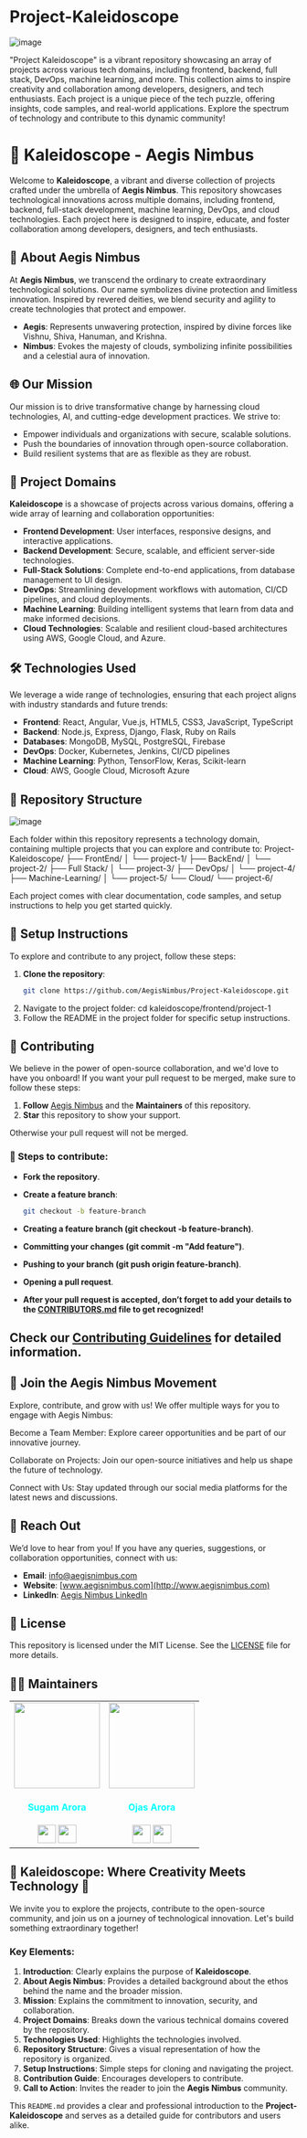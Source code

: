 # Project-Kaleidoscope

![image](https://github.com/user-attachments/assets/07a53991-f457-4126-a8f9-a4d0c1d240a4)


"Project Kaleidoscope" is a vibrant repository showcasing an array of projects across various tech domains, including frontend, backend, full stack, DevOps, machine learning, and more. This collection aims to inspire creativity and collaboration among developers, designers, and tech enthusiasts. Each project is a unique piece of the tech puzzle, offering insights, code samples, and real-world applications. Explore the spectrum of technology and contribute to this dynamic community!

# 🌟 Kaleidoscope - Aegis Nimbus

Welcome to **Kaleidoscope**, a vibrant and diverse collection of projects crafted under the umbrella of **Aegis Nimbus**. This repository showcases technological innovations across multiple domains, including frontend, backend, full-stack development, machine learning, DevOps, and cloud technologies. Each project here is designed to inspire, educate, and foster collaboration among developers, designers, and tech enthusiasts.

## 🚀 About Aegis Nimbus

At **Aegis Nimbus**, we transcend the ordinary to create extraordinary technological solutions. Our name symbolizes divine protection and limitless innovation. Inspired by revered deities, we blend security and agility to create technologies that protect and empower. 

- **Aegis**: Represents unwavering protection, inspired by divine forces like Vishnu, Shiva, Hanuman, and Krishna.
- **Nimbus**: Evokes the majesty of clouds, symbolizing infinite possibilities and a celestial aura of innovation.

## 🌐 Our Mission

Our mission is to drive transformative change by harnessing cloud technologies, AI, and cutting-edge development practices. We strive to:

- Empower individuals and organizations with secure, scalable solutions.
- Push the boundaries of innovation through open-source collaboration.
- Build resilient systems that are as flexible as they are robust.

## 🎯 Project Domains

**Kaleidoscope** is a showcase of projects across various domains, offering a wide array of learning and collaboration opportunities:

- **Frontend Development**: User interfaces, responsive designs, and interactive applications.
- **Backend Development**: Secure, scalable, and efficient server-side technologies.
- **Full-Stack Solutions**: Complete end-to-end applications, from database management to UI design.
- **DevOps**: Streamlining development workflows with automation, CI/CD pipelines, and cloud deployments.
- **Machine Learning**: Building intelligent systems that learn from data and make informed decisions.
- **Cloud Technologies**: Scalable and resilient cloud-based architectures using AWS, Google Cloud, and Azure.

## 🛠️ Technologies Used

We leverage a wide range of technologies, ensuring that each project aligns with industry standards and future trends:

- **Frontend**: React, Angular, Vue.js, HTML5, CSS3, JavaScript, TypeScript
- **Backend**: Node.js, Express, Django, Flask, Ruby on Rails
- **Databases**: MongoDB, MySQL, PostgreSQL, Firebase
- **DevOps**: Docker, Kubernetes, Jenkins, CI/CD pipelines
- **Machine Learning**: Python, TensorFlow, Keras, Scikit-learn
- **Cloud**: AWS, Google Cloud, Microsoft Azure

## 🌈 Repository Structure

![image](https://github.com/user-attachments/assets/f5ab1968-44ae-4f36-b930-bb8fe313eb69)


Each folder within this repository represents a technology domain, containing multiple projects that you can explore and contribute to:
Project-Kaleidoscope/ ├── FrontEnd/ │ └── project-1/ ├── BackEnd/ │ └── project-2/ ├── Full Stack/ │ └── project-3/ ├── DevOps/ │ └── project-4/ ├── Machine-Learning/ │ └── project-5/ └── Cloud/ └── project-6/


Each project comes with clear documentation, code samples, and setup instructions to help you get started quickly.

## 📂 Setup Instructions

To explore and contribute to any project, follow these steps:

1. **Clone the repository**:
   ```bash
   git clone https://github.com/AegisNimbus/Project-Kaleidoscope.git
2. Navigate to the project folder:
cd kaleidoscope/frontend/project-1
3. Follow the README in the project folder for specific setup instructions.

## 🤝 Contributing

We believe in the power of open-source collaboration, and we'd love to have you onboard! If you want your pull request to be merged, make sure to follow these steps:

1. **Follow** [Aegis Nimbus](https://github.com/AegisNimbus) and the **Maintainers** of this repository.
2. **Star** this repository to show your support.

Otherwise your pull request will not be merged.

### 📂 Steps to contribute:


- **Fork the repository**.
- **Create a feature branch**:
  ```bash
  git checkout -b feature-branch


- **Creating a feature branch (git checkout -b feature-branch)**.

- **Committing your changes (git commit -m "Add feature")**.

- **Pushing to your branch (git push origin feature-branch)**.

- **Opening a pull request**.

- **After your pull request is accepted, don’t forget to add your details to the [CONTRIBUTORS.md](https://github.com/AegisNimbus/Project-Kaleidoscope/blob/main/CONTRIBUTORS.md) file to get recognized!**

## Check our [Contributing Guidelines](https://github.com/AegisNimbus/Project-Kaleidoscope/blob/main/Contributing.md) for detailed information.

## 🌟 Join the Aegis Nimbus Movement
Explore, contribute, and grow with us! We offer multiple ways for you to engage with Aegis Nimbus:

Become a Team Member: Explore career opportunities and be part of our innovative journey.

Collaborate on Projects: Join our open-source initiatives and help us shape the future of technology.

Connect with Us: Stay updated through our social media platforms for the latest news and discussions.

## 📧 Reach Out
We’d love to hear from you! If you have any queries, suggestions, or collaboration opportunities, connect with us:

- **Email**: [info@aegisnimbus.com](mailto:info@aegisnimbus.com)
- **Website**: [www.aegisnimbus.com](http://www.aegisnimbus.com)
- **LinkedIn**: [Aegis Nimbus LinkedIn](https://www.linkedin.com/company/aegis-nimbus)

## 📜 License

This repository is licensed under the MIT License. See the [LICENSE](https://github.com/AegisNimbus/Project-Kaleidoscope/blob/main/LICENSE) file for more details.

## 🧑‍💼 Maintainers

<div>
<table>
<tr>
<td align="center"><a href="https://github.com/SUGAM-ARORA"><img src="https://github.com/SUGAM-ARORA/UniCollab/assets/96546088/09d60ee5-8215-4327-808f-4edf119370b6" width=150px height=150px /></a></br> <h4 style="color:cyan;">Sugam Arora</h4>
 <a href="https://www.linkedin.com/in/sugamarora23/"><img src="https://img.icons8.com/fluency/2x/linkedin.png" width="32px" height="32px"></img></a>
 <a href="https://github.com/SUGAM-ARORA"><img src="https://img.icons8.com/fluency/2x/github.png" width="32px" height="32px"></img></a>

   </td>
<td align="center"><https://github.com/Ojas-Arora"><img src="https://media.licdn.com/dms/image/v2/D5603AQHAGGXI5WsHOg/profile-displayphoto-shrink_800_800/profile-displayphoto-shrink_800_800/0/1711454252747?e=1732752000&v=beta&t=KWkUFELnkbvvqTDO4kbo8ebe6jJ6z2F42WcKDbCD6dI" width=150px height=150px /></a></br> <h4 style="color:cyan;">Ojas Arora</h4>
 <a href="https://www.linkedin.com/in/ojasarora14/"><img src="https://img.icons8.com/fluency/2x/linkedin.png" width="32px" height="32px"></img></a>
 <a href="https://github.com/Ojas-Arora"><img src="https://img.icons8.com/fluency/2x/github.png" width="32px" height="32px"></img></a>
   </td>
</tr>

</table>

</div>


## 🌈 Kaleidoscope: Where Creativity Meets Technology 🌈

We invite you to explore the projects, contribute to the open-source community, and join us on a journey of technological innovation. Let's build something extraordinary together!


### Key Elements:
1. **Introduction**: Clearly explains the purpose of **Kaleidoscope**.
2. **About Aegis Nimbus**: Provides a detailed background about the ethos behind the name and the broader mission.
3. **Mission**: Explains the commitment to innovation, security, and collaboration.
4. **Project Domains**: Breaks down the various technical domains covered by the repository.
5. **Technologies Used**: Highlights the technologies involved.
6. **Repository Structure**: Gives a visual representation of how the repository is organized.
7. **Setup Instructions**: Simple steps for cloning and navigating the project.
8. **Contribution Guide**: Encourages developers to contribute.
9. **Call to Action**: Invites the reader to join the **Aegis Nimbus** community.

This `README.md` provides a clear and professional introduction to the **Project-Kaleidoscope**  and serves as a detailed guide for contributors and users alike.

